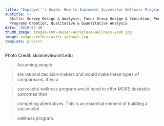 ```yaml
---
title: 'Employer''s Guide: How to Implement Successful Wellness Programs '
subtitle: >-
  Skills: Survey Design & Analysis, Focus Group Design & Execution, People (HR)
  Programs Creation, Qualitative & Quantitative Analysis
date: '2019-04-30'
thumb_image: images/FOW-Hauser-Workplace-Wellness-2400.jpg
image: images/enthusiastic-spinach.jpg
template: project
---
```

Photo Credit: sloanreview.mit.edu

> [](https://sloanreview.mit.edu/article/do-workplace-wellness-programs-really-work/)
>
> Assuming people

> are rational decision-makers and would make these types of comparisons, then a

> successful wellness program would need to offer MORE desirable outcomes than

> competing alternatives. This is an essential element of building a successful

> wellness program. 
